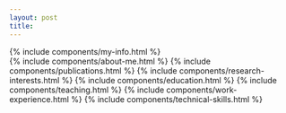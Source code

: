 ```yaml
---
layout: post
title: 
---
```


<div class="h-start-flex profile-page">
    <div class="profile-info-section">
    {% include components/my-info.html %}
    </div>
    <div class="profile-all-section">
    {% include components/about-me.html %}
    {% include components/publications.html %}
    {% include components/research-interests.html %}
    {% include components/education.html %}
    {% include components/teaching.html %}
     {% include components/work-experience.html %}
    {% include components/technical-skills.html %}
</div>
</div>
